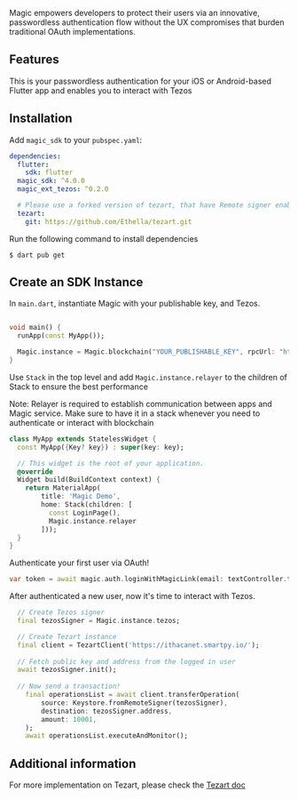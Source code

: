 Magic empowers developers to protect their users via an innovative, passwordless authentication flow without the UX compromises that burden traditional OAuth implementations.

## Features

This is your passwordless authentication for your iOS or Android-based Flutter app and enables you to interact with Tezos

## Installation

Add `magic_sdk` to your `pubspec.yaml`:

```yaml
dependencies:
  flutter:
    sdk: flutter
  magic_sdk: ^4.0.0
  magic_ext_tezos: ^0.2.0

  # Please use a forked version of tezart, that have Remote signer enabled
  tezart:
    git: https://github.com/Ethella/tezart.git
```

Run the following command to install dependencies

```text
$ dart pub get
```

## Create an SDK Instance

In `main.dart`, instantiate Magic with your publishable key, and Tezos.

```dart

void main() {
  runApp(const MyApp());

  Magic.instance = Magic.blockchain("YOUR_PUBLISHABLE_KEY", rpcUrl: "https://ithacanet.smartpy.io/", chain: SupportedBlockchain.tezos);
}
```

Use `Stack` in the top level and add `Magic.instance.relayer` to the children of Stack to ensure the best performance

Note: Relayer is required to establish communication between apps and Magic service. Make sure to have it in a stack whenever you need to authenticate or interact with blockchain

```dart
class MyApp extends StatelessWidget {
  const MyApp({Key? key}) : super(key: key);

  // This widget is the root of your application.
  @override
  Widget build(BuildContext context) {
    return MaterialApp(
        title: 'Magic Demo',
        home: Stack(children: [
          const LoginPage(),
          Magic.instance.relayer
        ]));
  }
}
```

Authenticate your first user via OAuth!

```dart
var token = await magic.auth.loginWithMagicLink(email: textController.text);
```

After authenticated a new user, now it's time to interact with Tezos.

```dart
  // Create Tezos signer
  final tezosSigner = Magic.instance.tezos;

  // Create Tezart instance
  final client = TezartClient('https://ithacanet.smartpy.io/');
  
  // Fetch public key and address from the logged in user
  await tezosSigner.init(); 
  
  // Now send a transaction! 
    final operationsList = await client.transferOperation(
        source: Keystore.fromRemoteSigner(tezosSigner),
        destination: tezosSigner.address,
        amount: 10001,
    );
    await operationsList.executeAndMonitor();
```

## Additional information

For more implementation on Tezart, please check the [Tezart doc](https://moneytrackio.github.io/tezart/#/)
